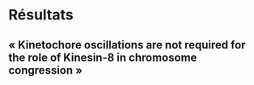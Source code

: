 # Résultats

## « Kinetochore oscillations are not required for the role of Kinesin-8 in chromosome congression »
